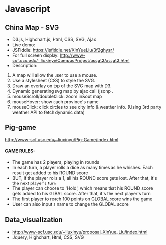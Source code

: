 # Javascript

## China Map - SVG
- D3.js, Highchart.js, Html, CSS, SVG, Ajax
- Live demo: 
- JSFiddle: https://jsfiddle.net/XinYueLiu/3f2ghysn/
- For full screen display: http://www-scf.usc.edu/~liuxinyu/CampusProject/assgt2/assgt2.html
- Description:
1. A map will allow the user to use a mouse.
2. Use a stylesheet (CSS) to style the SVG.
3. Draw an overlay on top of the SVG map with D3.
4. Dynamic generating svg map by ajax call (jsonp).
5. mouseScroll/doubleClick: zoom in&out map
6. mouseHover: show each province's name
7. mouseClick: click circles to see city info & weather info. (Using 3rd party weather API to fetch dynamic data)

## Pig-game
http://www-scf.usc.edu/~liuxinyu/Pig-Game/index.html
#### GAME RULES:
- The game has 2 players, playing in rounds
- In each turn, a player rolls a dice as many times as he whishes. Each result get added to his ROUND score
- BUT, if the player rolls a 1, all his ROUND score gets lost. After that, it's the next player's turn
- The player can choose to 'Hold', which means that his ROUND score gets added to his GLBAL score. After that, it's the next player's turn
- The first player to reach 100 points on GLOBAL score wins the game
- User can also input a name to change the GLOBAL score
  
## Data_visualization 
-	http://www-scf.usc.edu/~liuxinyu/proposal_XinYue_Liu/index.html
-	Jquery, Highchart, Html, CSS, SVG
